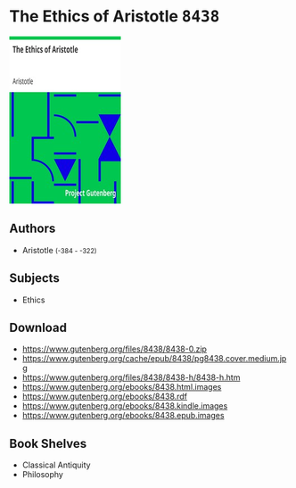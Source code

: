 # The Ethics of Aristotle <kbd>8438</kbd>

![](./cover.medium.jpg "")

## Authors


 - Aristotle <small>(-384 - -322)</small>

## Subjects


 - Ethics

## Download


 - https://www.gutenberg.org/files/8438/8438-0.zip
 - https://www.gutenberg.org/cache/epub/8438/pg8438.cover.medium.jpg
 - https://www.gutenberg.org/files/8438/8438-h/8438-h.htm
 - https://www.gutenberg.org/ebooks/8438.html.images
 - https://www.gutenberg.org/ebooks/8438.rdf
 - https://www.gutenberg.org/ebooks/8438.kindle.images
 - https://www.gutenberg.org/ebooks/8438.epub.images

## Book Shelves


 - Classical Antiquity
 - Philosophy

